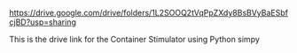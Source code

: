 https://drive.google.com/drive/folders/1L2SOOQ2tVqPpZXdy8BsBVyBaESbfcjBD?usp=sharing

This is the drive link for the Container Stimulator using Python simpy
